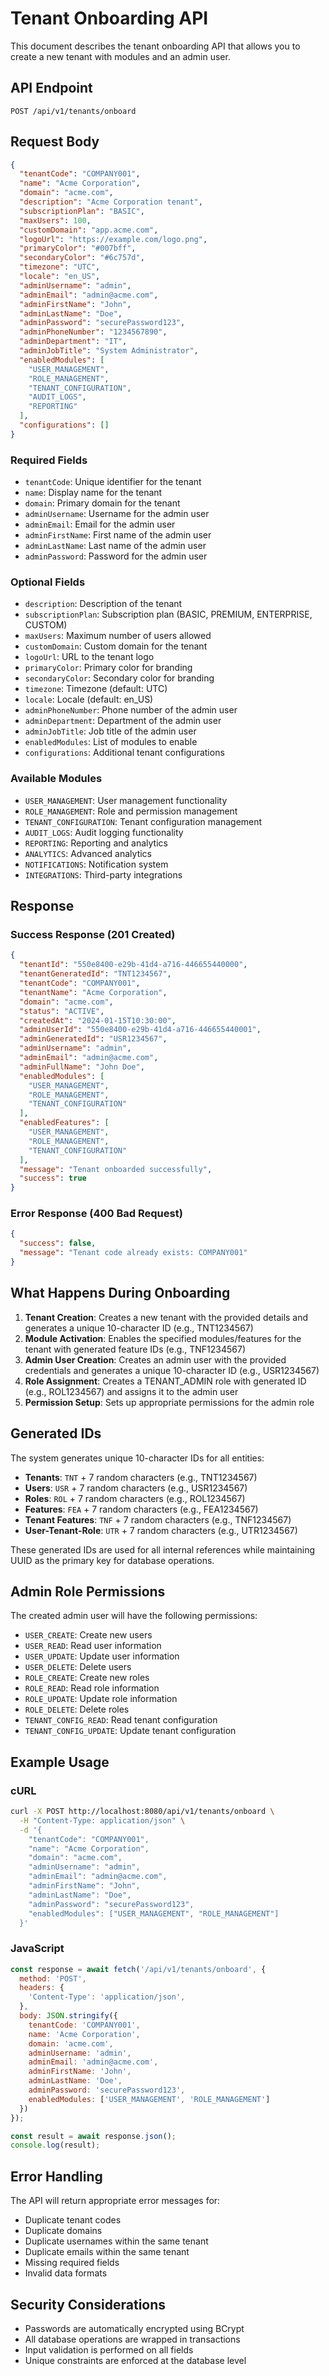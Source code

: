 # Tenant Onboarding API

This document describes the tenant onboarding API that allows you to create a new tenant with modules and an admin user.

## API Endpoint

```
POST /api/v1/tenants/onboard
```

## Request Body

```json
{
  "tenantCode": "COMPANY001",
  "name": "Acme Corporation",
  "domain": "acme.com",
  "description": "Acme Corporation tenant",
  "subscriptionPlan": "BASIC",
  "maxUsers": 100,
  "customDomain": "app.acme.com",
  "logoUrl": "https://example.com/logo.png",
  "primaryColor": "#007bff",
  "secondaryColor": "#6c757d",
  "timezone": "UTC",
  "locale": "en_US",
  "adminUsername": "admin",
  "adminEmail": "admin@acme.com",
  "adminFirstName": "John",
  "adminLastName": "Doe",
  "adminPassword": "securePassword123",
  "adminPhoneNumber": "1234567890",
  "adminDepartment": "IT",
  "adminJobTitle": "System Administrator",
  "enabledModules": [
    "USER_MANAGEMENT",
    "ROLE_MANAGEMENT",
    "TENANT_CONFIGURATION",
    "AUDIT_LOGS",
    "REPORTING"
  ],
  "configurations": []
}
```

### Required Fields

- `tenantCode`: Unique identifier for the tenant
- `name`: Display name for the tenant
- `domain`: Primary domain for the tenant
- `adminUsername`: Username for the admin user
- `adminEmail`: Email for the admin user
- `adminFirstName`: First name of the admin user
- `adminLastName`: Last name of the admin user
- `adminPassword`: Password for the admin user

### Optional Fields

- `description`: Description of the tenant
- `subscriptionPlan`: Subscription plan (BASIC, PREMIUM, ENTERPRISE, CUSTOM)
- `maxUsers`: Maximum number of users allowed
- `customDomain`: Custom domain for the tenant
- `logoUrl`: URL to the tenant logo
- `primaryColor`: Primary color for branding
- `secondaryColor`: Secondary color for branding
- `timezone`: Timezone (default: UTC)
- `locale`: Locale (default: en_US)
- `adminPhoneNumber`: Phone number of the admin user
- `adminDepartment`: Department of the admin user
- `adminJobTitle`: Job title of the admin user
- `enabledModules`: List of modules to enable
- `configurations`: Additional tenant configurations

### Available Modules

- `USER_MANAGEMENT`: User management functionality
- `ROLE_MANAGEMENT`: Role and permission management
- `TENANT_CONFIGURATION`: Tenant configuration management
- `AUDIT_LOGS`: Audit logging functionality
- `REPORTING`: Reporting and analytics
- `ANALYTICS`: Advanced analytics
- `NOTIFICATIONS`: Notification system
- `INTEGRATIONS`: Third-party integrations

## Response

### Success Response (201 Created)

```json
{
  "tenantId": "550e8400-e29b-41d4-a716-446655440000",
  "tenantGeneratedId": "TNT1234567",
  "tenantCode": "COMPANY001",
  "tenantName": "Acme Corporation",
  "domain": "acme.com",
  "status": "ACTIVE",
  "createdAt": "2024-01-15T10:30:00",
  "adminUserId": "550e8400-e29b-41d4-a716-446655440001",
  "adminGeneratedId": "USR1234567",
  "adminUsername": "admin",
  "adminEmail": "admin@acme.com",
  "adminFullName": "John Doe",
  "enabledModules": [
    "USER_MANAGEMENT",
    "ROLE_MANAGEMENT",
    "TENANT_CONFIGURATION"
  ],
  "enabledFeatures": [
    "USER_MANAGEMENT",
    "ROLE_MANAGEMENT",
    "TENANT_CONFIGURATION"
  ],
  "message": "Tenant onboarded successfully",
  "success": true
}
```

### Error Response (400 Bad Request)

```json
{
  "success": false,
  "message": "Tenant code already exists: COMPANY001"
}
```

## What Happens During Onboarding

1. **Tenant Creation**: Creates a new tenant with the provided details and generates a unique 10-character ID (e.g., TNT1234567)
2. **Module Activation**: Enables the specified modules/features for the tenant with generated feature IDs (e.g., TNF1234567)
3. **Admin User Creation**: Creates an admin user with the provided credentials and generates a unique 10-character ID (e.g., USR1234567)
4. **Role Assignment**: Creates a TENANT_ADMIN role with generated ID (e.g., ROL1234567) and assigns it to the admin user
5. **Permission Setup**: Sets up appropriate permissions for the admin role

## Generated IDs

The system generates unique 10-character IDs for all entities:

- **Tenants**: `TNT` + 7 random characters (e.g., TNT1234567)
- **Users**: `USR` + 7 random characters (e.g., USR1234567)
- **Roles**: `ROL` + 7 random characters (e.g., ROL1234567)
- **Features**: `FEA` + 7 random characters (e.g., FEA1234567)
- **Tenant Features**: `TNF` + 7 random characters (e.g., TNF1234567)
- **User-Tenant-Role**: `UTR` + 7 random characters (e.g., UTR1234567)

These generated IDs are used for all internal references while maintaining UUID as the primary key for database operations.

## Admin Role Permissions

The created admin user will have the following permissions:

- `USER_CREATE`: Create new users
- `USER_READ`: Read user information
- `USER_UPDATE`: Update user information
- `USER_DELETE`: Delete users
- `ROLE_CREATE`: Create new roles
- `ROLE_READ`: Read role information
- `ROLE_UPDATE`: Update role information
- `ROLE_DELETE`: Delete roles
- `TENANT_CONFIG_READ`: Read tenant configuration
- `TENANT_CONFIG_UPDATE`: Update tenant configuration

## Example Usage

### cURL

```bash
curl -X POST http://localhost:8080/api/v1/tenants/onboard \
  -H "Content-Type: application/json" \
  -d '{
    "tenantCode": "COMPANY001",
    "name": "Acme Corporation",
    "domain": "acme.com",
    "adminUsername": "admin",
    "adminEmail": "admin@acme.com",
    "adminFirstName": "John",
    "adminLastName": "Doe",
    "adminPassword": "securePassword123",
    "enabledModules": ["USER_MANAGEMENT", "ROLE_MANAGEMENT"]
  }'
```

### JavaScript

```javascript
const response = await fetch('/api/v1/tenants/onboard', {
  method: 'POST',
  headers: {
    'Content-Type': 'application/json',
  },
  body: JSON.stringify({
    tenantCode: 'COMPANY001',
    name: 'Acme Corporation',
    domain: 'acme.com',
    adminUsername: 'admin',
    adminEmail: 'admin@acme.com',
    adminFirstName: 'John',
    adminLastName: 'Doe',
    adminPassword: 'securePassword123',
    enabledModules: ['USER_MANAGEMENT', 'ROLE_MANAGEMENT']
  })
});

const result = await response.json();
console.log(result);
```

## Error Handling

The API will return appropriate error messages for:

- Duplicate tenant codes
- Duplicate domains
- Duplicate usernames within the same tenant
- Duplicate emails within the same tenant
- Missing required fields
- Invalid data formats

## Security Considerations

- Passwords are automatically encrypted using BCrypt
- All database operations are wrapped in transactions
- Input validation is performed on all fields
- Unique constraints are enforced at the database level
